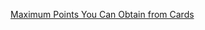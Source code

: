[Maximum Points You Can Obtain from Cards](https://leetcode.com/problems/maximum-points-you-can-obtain-from-cards/)